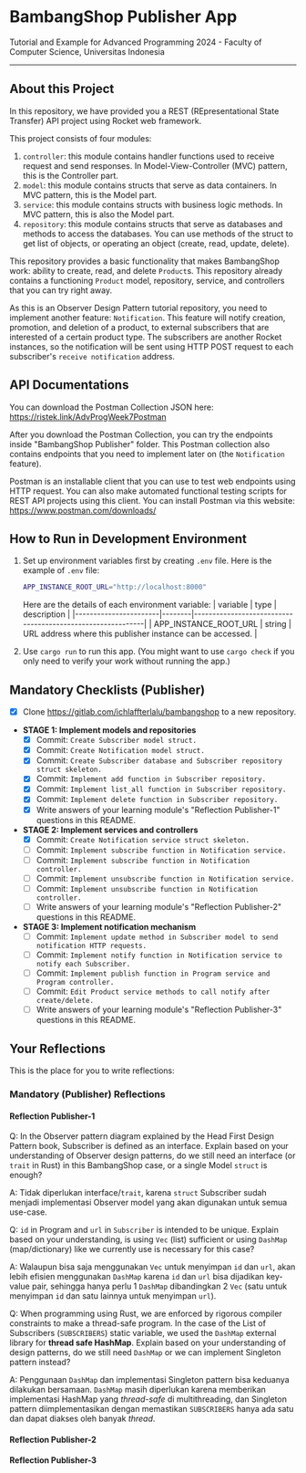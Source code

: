 # BambangShop Publisher App

Tutorial and Example for Advanced Programming 2024 - Faculty of Computer Science, Universitas Indonesia

---

## About this Project

In this repository, we have provided you a REST (REpresentational State Transfer) API project using Rocket web framework.

This project consists of four modules:

1. `controller`: this module contains handler functions used to receive request and send responses.
    In Model-View-Controller (MVC) pattern, this is the Controller part.
2. `model`: this module contains structs that serve as data containers.
    In MVC pattern, this is the Model part.
3. `service`: this module contains structs with business logic methods.
    In MVC pattern, this is also the Model part.
4. `repository`: this module contains structs that serve as databases and methods to access the databases.
    You can use methods of the struct to get list of objects, or operating an object (create, read, update, delete).

This repository provides a basic functionality that makes BambangShop work: ability to create, read, and delete `Product`s.
This repository already contains a functioning `Product` model, repository, service, and controllers that you can try right away.

As this is an Observer Design Pattern tutorial repository, you need to implement another feature: `Notification`.
This feature will notify creation, promotion, and deletion of a product, to external subscribers that are interested of a certain product type.
The subscribers are another Rocket instances, so the notification will be sent using HTTP POST request to each subscriber's `receive notification` address.

## API Documentations

You can download the Postman Collection JSON here: <https://ristek.link/AdvProgWeek7Postman>

After you download the Postman Collection, you can try the endpoints inside "BambangShop Publisher" folder.
This Postman collection also contains endpoints that you need to implement later on (the `Notification` feature).

Postman is an installable client that you can use to test web endpoints using HTTP request.
You can also make automated functional testing scripts for REST API projects using this client.
You can install Postman via this website: <https://www.postman.com/downloads/>

## How to Run in Development Environment

1. Set up environment variables first by creating `.env` file.
    Here is the example of `.env` file:

    ```bash
    APP_INSTANCE_ROOT_URL="http://localhost:8000"
    ```

    Here are the details of each environment variable:
    | variable              | type   | description                                                |
    |-----------------------|--------|------------------------------------------------------------|
    | APP_INSTANCE_ROOT_URL | string | URL address where this publisher instance can be accessed. |
2. Use `cargo run` to run this app.
    (You might want to use `cargo check` if you only need to verify your work without running the app.)

## Mandatory Checklists (Publisher)

- [x] Clone <https://gitlab.com/ichlaffterlalu/bambangshop> to a new repository.
- **STAGE 1: Implement models and repositories**
  - [x] Commit: `Create Subscriber model struct.`
  - [x] Commit: `Create Notification model struct.`
  - [x] Commit: `Create Subscriber database and Subscriber repository struct skeleton.`
  - [x] Commit: `Implement add function in Subscriber repository.`
  - [x] Commit: `Implement list_all function in Subscriber repository.`
  - [x] Commit: `Implement delete function in Subscriber repository.`
  - [x] Write answers of your learning module's "Reflection Publisher-1" questions in this README.
- **STAGE 2: Implement services and controllers**
  - [x] Commit: `Create Notification service struct skeleton.`
  - [ ] Commit: `Implement subscribe function in Notification service.`
  - [ ] Commit: `Implement subscribe function in Notification controller.`
  - [ ] Commit: `Implement unsubscribe function in Notification service.`
  - [ ] Commit: `Implement unsubscribe function in Notification controller.`
  - [ ] Write answers of your learning module's "Reflection Publisher-2" questions in this README.
- **STAGE 3: Implement notification mechanism**
  - [ ] Commit: `Implement update method in Subscriber model to send notification HTTP requests.`
  - [ ] Commit: `Implement notify function in Notification service to notify each Subscriber.`
  - [ ] Commit: `Implement publish function in Program service and Program controller.`
  - [ ] Commit: `Edit Product service methods to call notify after create/delete.`
  - [ ] Write answers of your learning module's "Reflection Publisher-3" questions in this README.

## Your Reflections

This is the place for you to write reflections:

### Mandatory (Publisher) Reflections

#### Reflection Publisher-1

Q: In the Observer pattern diagram explained by the Head First Design Pattern book, Subscriber is defined as an interface.
Explain based on your understanding of Observer design patterns, do we still need an interface (or `trait` in Rust)
in this BambangShop case, or a single Model `struct` is enough?

A: Tidak diperlukan interface/`trait`, karena `struct` Subscriber sudah menjadi implementasi Observer model yang akan digunakan untuk semua use-case.

Q: `id` in Program and `url` in `Subscriber` is intended to be unique.
Explain based on your understanding, is using `Vec` (list) sufficient or using `DashMap` (map/dictionary)
like we currently use is necessary for this case?

A: Walaupun bisa saja menggunakan `Vec` untuk menyimpan `id` dan `url`, akan lebih efisien menggunakan `DashMap` karena `id` dan `url` bisa dijadikan key-value pair,
sehingga hanya perlu 1 `DashMap` dibandingkan 2 `Vec` (satu untuk menyimpan `id` dan satu lainnya untuk menyimpan `url`).

Q: When programming using Rust, we are enforced by rigorous compiler constraints to make a thread-safe program.
In the case of the List of Subscribers (`SUBSCRIBERS`) static variable, we used the `DashMap` external library for **thread safe HashMap**.
Explain based on your understanding of design patterns, do we still need `DashMap` or we can implement Singleton pattern instead?

A: Penggunaan `DashMap` dan implementasi Singleton pattern bisa keduanya dilakukan bersamaan.
`DashMap` masih diperlukan karena memberikan implementasi HashMap yang *thread-safe* di multithreading,
dan Singleton pattern diimplementasikan dengan memastikan `SUBSCRIBERS` hanya ada satu dan dapat diakses oleh banyak *thread*.

#### Reflection Publisher-2

#### Reflection Publisher-3
